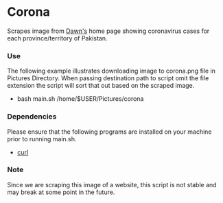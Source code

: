 # Corona
Scrapes image from [Dawn's](https://www.dawn.com) home page showing coronavirus cases for each province/territory of Pakistan.  

### Use
The following example illustrates downloading image to corona.png file in Pictures Directory. When passing destination path to
script omit the file extension the script will sort that out based on the scraped image.  
- bash main.sh /home/$USER/Pictures/corona

### Dependencies
Please ensure that the following programs are installed on your machine prior to running main.sh.
- [curl](https://github.com/curl/curl)

### Note
Since we are scraping this image of a website, this script is not stable and may break at some point in the future.
